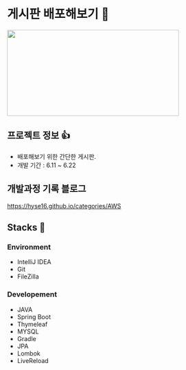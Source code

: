 # 게시판 배포해보기 💪

<img src="https://images.pexels.com/photos/5632398/pexels-photo-5632398.jpeg?auto=compress&cs=tinysrgb&w=1260&h=750&dpr=2" width="400" height="200"/>


## 프로젝트 정보 👍
- 배포해보기 위한 간단한 게시판.
- 개발 기간 : 6.11 ~ 6.22


## 개발과정 기록 블로그 
https://hyse16.github.io/categories/AWS


## Stacks 📖

### Environment
- IntelliJ IDEA
- Git
- FileZilla

### Developement
- JAVA
- Spring Boot
- Thymeleaf
- MYSQL
- Gradle
- JPA
- Lombok
- LiveReload










